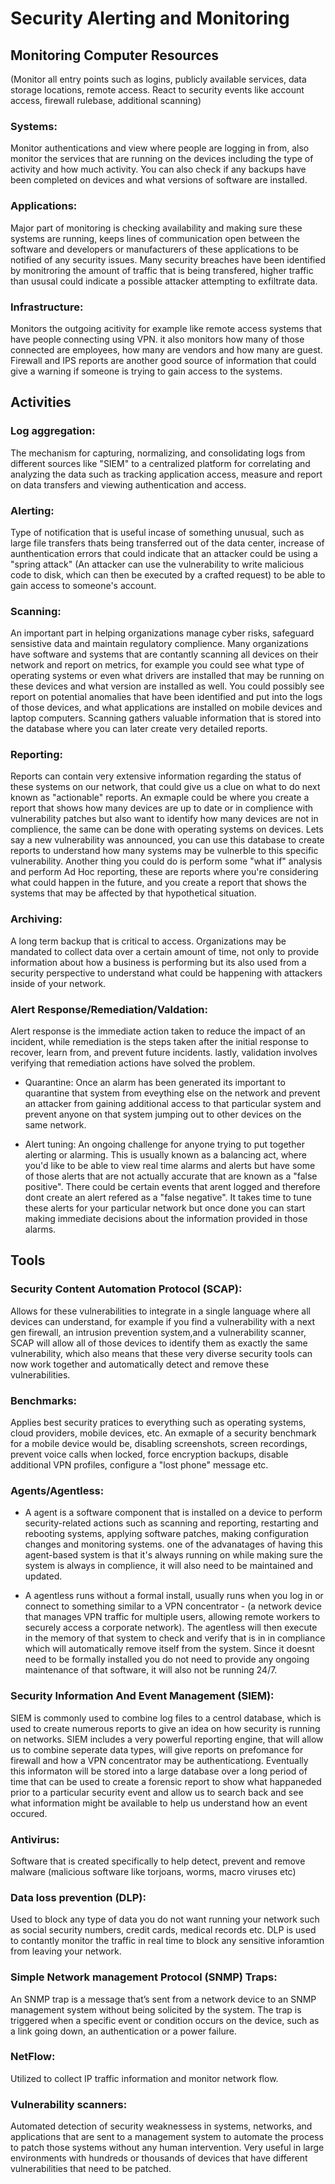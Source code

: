 # Security Alerting and Monitoring 

## Monitoring Computer Resources
 (Monitor all entry points such as logins, publicly available services, data storage locations, remote access. React to security events like account access, firewall rulebase, additional scanning)

 ### Systems:
 Monitor authentications and view where people are logging in from, also monitor the services that are running on the devices including the type of activity and how much activity. You can also check if any backups have been completed on devices and what versions of software are installed. 

### Applications:
 Major part of monitoring is checking availability and making sure these systems are running, keeps lines of communication open between the software and developers or manufacturers of these applications to be notified of any security issues. Many security breaches have been identified by monitroring the amount of traffic that is being transfered, higher traffic than ususal could indicate a possible attacker attempting to exfiltrate data. 

### Infrastructure:
Monitors the outgoing acitivity for example like remote access systems that have people connecting using VPN. it also monitors how many of those connected are employees, how many are vendors and how many are guest. Firewall and IPS reports are another good source of information that could give a warning if someone is trying to gain access to the systems.

## Activities

### Log aggregation:
The mechanism for capturing, normalizing, and consolidating logs from different sources like "SIEM" to a centralized platform for correlating and analyzing the data such as tracking application access, measure and report on data transfers and viewing authentication and access. 

### Alerting:
Type of notification that is useful incase of something unusual, such as large file transfers thats being transferred out of the data center, increase of aunthentication errors that could indicate that an attacker could be using a "spring attack" (An attacker can use the vulnerability to write malicious code to disk, which can then be executed by a crafted request) to be able to gain access to someone's account.

### Scanning:
An important part in helping organizations manage cyber risks, safeguard sensistive data and maintain regulatory complience. Many organizations have software and systems that are contantly scanning all devices on their network and report on metrics, for example you could see what type of operating systems or even what drivers are installed that may be running on these devices and what version are installed as well. You could possibly see report on potential anomalies that have been identified and put into the logs of those devices, and what applications are installed on mobile devices and laptop computers. Scanning gathers valuable information that is stored into the database where you can later create very detailed reports.

### Reporting:
Reports can contain very extensive information regarding the status of these systems on our network, that could give us a clue on what to do next known as "actionable" reports. An exmaple could be where you create a report that shows how many devices are up to date or in complience with vulnerability patches but also want to identify how many devices are not in complience, the same can be done with operating systems on devices. Lets say a new vulnerability was announced, you can use this database to create reports to understand how many systems may be vulnerble to this specific vulnerability. Another thing you could do is perform some "what if" analysis and perform Ad Hoc reporting, these are reports where you're considering what could happen in the future, and you create a report that shows the systems that may be affected by that hypothetical situation.

### Archiving:
A long term backup that is critical to access. Organizations may be mandated to collect data over a certain amount of time, not only to provide information about how a business is performing but its also used from a security perspective to understand what could be happening with attackers inside of your network.


### Alert Response/Remediation/Valdation:
Alert response is the immediate action taken to reduce the impact of an incident, while remediation is the steps taken after the initial response to recover, learn from, and prevent future incidents. lastly, validation involves verifying that remediation actions have solved the problem.

- Quarantine: Once an alarm has been generated its important to quarantine that system from eveything else on the network and prevent an attacker from gaining additional access to that particular system and prevent anyone on that system jumping out to other devices on the same network.

- Alert tuning: An ongoing challenge for anyone trying to put together alerting or alarming. This is usually known as a balancing act, where you'd like to be able to view real time alarms and alerts but have some of those alerts that are not actually accurate that are known as a "false positive". There could be certain events that arent logged and therefore dont create an alert refered as a "false negative". It takes time to tune these alerts for your particular network but once done you can start making immediate decisions about the information provided in those alarms.


## Tools

### Security Content Automation Protocol (SCAP):
Allows for these vulnerabilities to integrate in a single language where all devices can understand, for example if you find a vulnerability with a next gen firewall, an intrusion prevention system,and a vulnerability scanner, SCAP will allow all of those devices to identify them as exactly the same vulnerability, which also means that these very diverse security tools can now work together and automatically detect and remove these vulnerabilities.

### Benchmarks:
Applies best security pratices to everything such as operating systems, cloud providers, mobile devices, etc. An exmaple of a security benchmark for a mobile device would be, disabling screenshots, screen recordings, prevent voice calls when locked, force encryption backups, disable additional VPN profiles, configure a "lost phone" message etc.

### Agents/Agentless:
- A agent is a software component that is installed on a device to perform security-related actions such as scanning and reporting, restarting and rebooting systems, applying software patches, making configuration changes and monitoring systems. one of the advanatages of having this agent-based system is that it's always running on while making sure the system is always in complience, it will also need to be maintained and updated.

- A agentless runs without a formal install, usually runs when you log in or connect to something similar to a VPN concentrator - (a network device that manages VPN traffic for multiple users, allowing remote workers to securely access a corporate network). The agentless will then execute in the memory of that system to check and verify that is in in compliance which will automatically remove itself from the system. Since it doesnt need to be formally installed you do not need to provide any ongoing maintenance of that software, it will also not be running 24/7.

### Security Information And Event Management (SIEM):
SIEM is commonly used to combine log files to a centrol database, which is used to create numerous reports to give an idea on how security is running on networks. SIEM includes a very powerful reporting engine, that will allow us to combine seperate data types, will give reports on prefomance for firewall and how a VPN concentrator may be authenticationg. Eventually this informaton will be stored into a large database over a long period of time that can be used to create a forensic report to show what happaneded prior to a particular security event and allow us to search back and see what information might be available to help us understand how an event occured. 

### Antivirus:
Software that is created specifically to help detect, prevent and remove malware (malicious software like torjoans, worms, macro viruses etc)

### Data loss prevention (DLP):
Used to block any type of data you do not want running your network such as social security numbers, credit cards, medical records etc. DLP is used to contantly monitor the traffic in real time to block any sensitive inforamtion from leaving your network.

### Simple Network management Protocol (SNMP) Traps:
An SNMP trap is a message that’s sent from a network device to an SNMP management system without being solicited by the system. The trap is triggered when a specific event or condition occurs on the device, such as a link going down, an authentication or a power failure.

### NetFlow:
Utilized to collect IP traffic information and monitor network flow.

### Vulnerability scanners:
Automated detection of security weaknessess in systems, networks, and applications that are sent to a management system to automate the process to patch those systems without any human intervention. Very useful in large environments with hundreds or thousands of devices that have different vulnerabilities that need to be patched.
